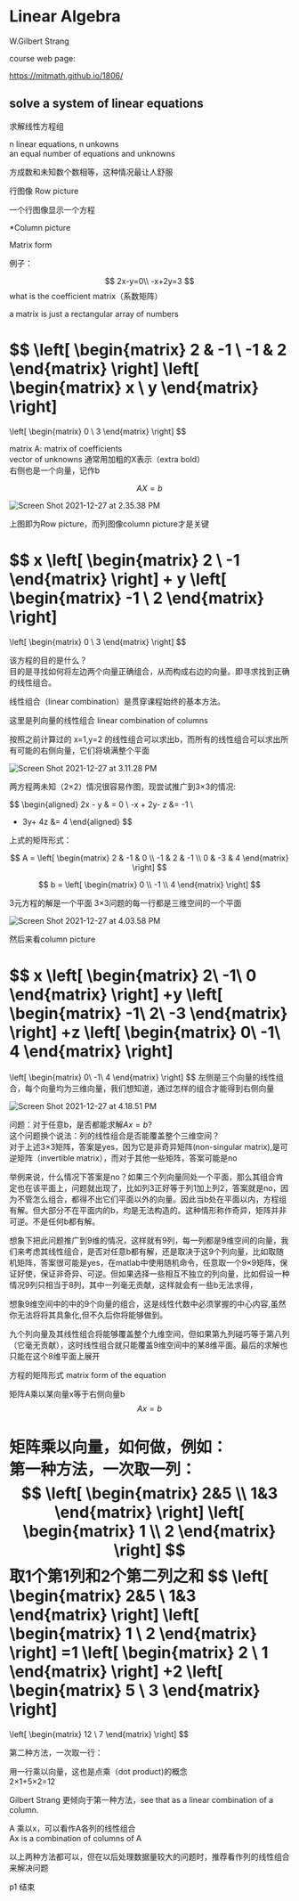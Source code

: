 # Linear Algebra

W.Gilbert Strang  

course web page:  

https://mitmath.github.io/1806/  

## solve a system of linear equations  
求解线性方程组  

n linear equations, n unkowns  
an equal number of equations and unknowns  

方成数和未知数个数相等，这种情况最让人舒服  

行图像 Row picture  

一个行图像显示一个方程  

\*Column picture  

Matrix form  

例子： 

$$
2x-y=0\\
-x+2y=3
$$
what is the coefficient matrix（系数矩阵）  

a matrix is just a rectangular array of numbers  

$$
\left[
\begin{matrix}
2 & -1 \\
-1 & 2
\end{matrix}
\right]
\left[
\begin{matrix}
x \\
y
\end{matrix}
\right]
=
\left[
\begin{matrix}
0 \\
3
\end{matrix}
\right]
$$

matrix A: matrix of coefficients  
vector of unknowns 通常用加粗的X表示（extra bold）  
右侧也是一个向量，记作b  

$$
A X = b
$$

![Screen Shot 2021-12-27 at 2.35.38 PM](https://raw.githubusercontent.com/lunnche/picgo-image/main/Screen%20Shot%202021-12-27%20at%202.35.38%20PM.png)

上图即为Row picture，而列图像column picture才是关键

$$
x
\left[
\begin{matrix}
2 \\
-1
\end{matrix}
\right]
+
y
\left[
\begin{matrix}
-1 \\
2
\end{matrix}
\right]
=
\left[
\begin{matrix}
0 \\
3
\end{matrix}
\right]
$$

该方程的目的是什么？  
目的是寻找如何将左边两个向量正确组合，从而构成右边的向量。即寻求找到正确的线性组合。  

线性组合（linear combination）是贯穿课程始终的基本方法。  

这里是列向量的线性组合  linear combination of columns  

按照之前计算过的  x=1,y=2 的线性组合可以求出b，而所有的线性组合可以求出所有可能的右侧向量，它们将填满整个平面  

![Screen Shot 2021-12-27 at 3.11.28 PM](https://raw.githubusercontent.com/lunnche/picgo-image/main/Screen%20Shot%202021-12-27%20at%203.11.28%20PM.png)

两方程两未知（2×2）情况很容易作图，现尝试推广到3×3的情况:  

$$
\begin{aligned}
2x -  y   & =  0 \\
-x + 2y-  z &= -1 \\
   - 3y+ 4z &=  4
\end{aligned}
$$

上式的矩阵形式：  

$$
A = 
\left[
\begin{matrix}
2 & -1 & 0 \\
-1 & 2 & -1 \\
0 & -3 & 4
\end{matrix}
\right]
$$

$$
b = 
\left[
\begin{matrix}
0 \\
-1 \\
4
\end{matrix}
\right]
$$

3元方程的解是一个平面
3×3问题的每一行都是三维空间的一个平面  



![Screen Shot 2021-12-27 at 4.03.58 PM](https://raw.githubusercontent.com/lunnche/picgo-image/main/Screen%20Shot%202021-12-27%20at%204.03.58%20PM.png)

然后来看column picture  

$$
x
\left[
\begin{matrix}
2\\
-1\\
0
\end{matrix}
\right]
+y
\left[
\begin{matrix}
-1\\
2\\
-3
\end{matrix}
\right]
+z
\left[
\begin{matrix}
0\\
-1\\
4
\end{matrix}
\right]
=
\left[
\begin{matrix}
0\\
-1\\
4
\end{matrix}
\right]
$$
左侧是三个向量的线性组合，每个向量均为三维向量，我们想知道，通过怎样的组合才能得到右侧向量

![Screen Shot 2021-12-27 at 4.18.51 PM](https://raw.githubusercontent.com/lunnche/picgo-image/main/Screen%20Shot%202021-12-27%20at%204.18.51%20PM.png)

问题：对于任意b，是否都能求解$Ax=b$?  
这个问题换个说法：列的线性组合是否能覆盖整个三维空间？  
对于上述3×3矩阵，答案是yes，因为它是非奇异矩阵(non-singular matrix),是可逆矩阵（invertible matrix），而对于其他一些矩阵，答案可能是no  

举例来说，什么情况下答案是no？如果三个列向量同处一个平面，那么其组合肯定也在该平面上，问题就出现了，比如列3正好等于列1加上列2，答案就是no，因为不管怎么组合，都得不出它们平面以外的向量。因此当b处在平面以内，方程组有解。但大部分不在平面内的b，均是无法构造的。这种情形称作奇异，矩阵并非可逆。不是任何b都有解。

想象下把此问题推广到9维的情况，这样就有9列，每一列都是9维空间的向量，我们来考虑其线性组合，是否对任意b都有解，还是取决于这9个列向量，比如取随机矩阵，答案很可能是yes，在matlab中使用随机命令，任意取一个9×9矩阵，保证好使，保证非奇异、可逆。但如果选择一些相互不独立的列向量，比如假设一种情况9列只相当于8列，其中一列毫无贡献，这样就会有一些b无法求得，

想象9维空间中的中的9个向量的组合，这是线性代数中必须掌握的中心内容,虽然你无法将将其具象化,但不久后你将能够做到。  

九个列向量及其线性组合将能够覆盖整个九维空间，但如果第九列碰巧等于第八列（它毫无贡献），这时线性组合就只能覆盖9维空间中的某8维平面。最后的求解也只能在这个8维平面上展开  

方程的矩阵形式 matrix form of the equation  

矩阵A乘以某向量x等于右侧向量b  
$$
Ax=b
$$

矩阵乘以向量，如何做，例如：  
第一种方法，一次取一列：
$$
\left[
\begin{matrix}
2&5 \\
1&3 
\end{matrix}
\right]
\left[
\begin{matrix}
1 \\
2
\end{matrix}
\right]
$$
取1个第1列和2个第二列之和
$$
\left[
\begin{matrix}
2&5 \\
1&3 
\end{matrix}
\right]
\left[
\begin{matrix}
1 \\
2
\end{matrix}
\right]
=1
\left[
\begin{matrix}
2 \\
1
\end{matrix}
\right]
+2
\left[
\begin{matrix}
5 \\
3
\end{matrix}
\right]
=
\left[
\begin{matrix}
12 \\
7
\end{matrix}
\right]
$$

第二种方法，一次取一行：  

用一行乘以向量，这也是点乘（dot product)的概念  
2×1+5×2=12  

Gilbert Strang 更倾向于第一种方法，see that as a linear combination of a column.

A 乘以x，可以看作A各列的线性组合  
Ax is a combination of columns of A  

以上两种方法都可以，但在以后处理数据量较大的问题时，推荐看作列的线性组合来解决问题  

p1 结束  


